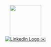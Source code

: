 

<div id="header" align="center">
  <img src="https://media.giphy.com/media/l46Cy1rHbQ92uuLXa/giphy.gif" width="100"/>
</div>

<div id="badges" style="text-align: center;">
   <a href="https://www.linkedin.com/in/prakathi/">
    <img src="https://img.shields.io/badge/LinkedIn-blue?style=for-the-badge&logo=linkedin&logoColor=white" alt="LinkedIn Logo"/>
  </a>
  <a href="mailto:pravi@scu.edu">
    ✉️
  </a>
</div>
<!--
**Prakathee/Prakathee** is a ✨ _special_ ✨ repository because its `README.md` (this file) appears on your GitHub profile.

Here are some ideas to get you started:

- 🔭 I’m currently working on ...
- 🌱 I’m currently learning ...
- 👯 I’m looking to collaborate on ...
- 🤔 I’m looking for help with ...
- 💬 Ask me about ...
- 📫 How to reach me: ...
- 😄 Pronouns: ...
- ⚡ Fun fact: ...
-->
